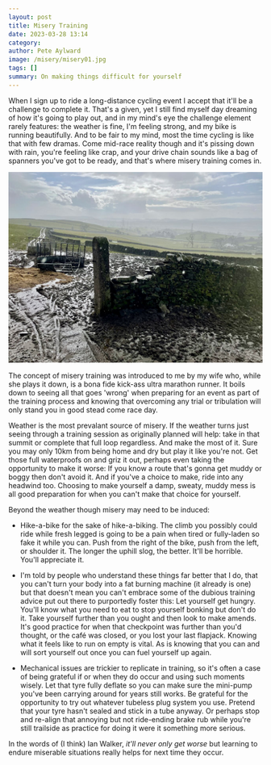 ```yaml
---
layout: post
title: Misery Training
date: 2023-03-28 13:14
category: 
author: Pete Aylward
image: /misery/misery01.jpg
tags: []
summary: On making things difficult for yourself
---
```


When I sign up to ride a long-distance cycling event I accept that it'll be a challenge to complete it. That's a given, yet I still find myself day dreaming of how it's going to play out, and in my mind's eye the challenge element rarely features: the weather is fine, I'm feeling strong, and my bike is running beautifully. And to be fair to my mind, most the time cycling is like that with few dramas. Come mid-race reality though and it's pissing down with rain, you're feeling like crap, and your drive chain sounds like a bag of spanners you've got to be ready, and that's where misery training comes in.

![muddy field with rain teaming down onto cattle feeder](/img/misery/misery01.jpg)

The concept of misery training was introduced to me by my wife who, while she plays it down, is a bona fide kick-ass ultra marathon runner. It boils down to seeing all that goes 'wrong' when preparing for an event as part of the training process and knowing that overcoming any trial or tribulation will only stand you in good stead come race day.

Weather is the most prevalant source of misery. If the weather turns just seeing through a training session as originally planned will help: take in that summit or complete that full loop regardless. And make the most of it. Sure you may only 10km from being home and dry but play it like you're not. Get those full waterproofs on and griz it out, perhaps even taking the opportunity to make it worse: If you know a route that's gonna get muddy or boggy then don't avoid it. And if you've a choice to make, ride into any headwind too. Choosing to make yourself a damp, sweaty, muddy mess is all good preparation for when you can't make that choice for yourself. 

Beyond the weather though misery may need to be induced:

 - Hike-a-bike for the sake of hike-a-biking. The climb you possibly could ride while fresh legged is going to be a pain when tired or fully-laden so fake it while you can. Push from the right of the bike, push from the left, or shoulder it. The longer the uphill slog, the better. It'll be horrible. You'll appreciate it.

 - I'm told by people who understand these things far better that I do, that you can't turn your body into a fat burning machine (it already is one) but that doesn't mean you can't embrace some of the dubious training advice put out there to purportedly foster this: Let yourself get hungry. You'll know what you need to eat to stop yourself bonking but don't do it. Take yourself further than you ought and then look to make amends. It's good practice for when that checkpoint was further than you'd thought, or the café was closed, or you lost your last flapjack. Knowing what it feels like to run on empty is vital. As is knowing that you can and will sort yourself out once you can fuel yourself up again.

 - Mechanical issues are trickier to replicate in training, so it's often a case of being grateful if or when they do occur and using such moments wisely. Let that tyre fully deflate so you can make sure the mini-pump you've been carrying around for years still works. Be grateful for the opportunity to try out whatever tubeless plug system you use. Pretend that your tyre hasn't sealed and stick in a tube anyway. Or perhaps stop and re-align that annoying but not ride-ending brake rub while you're still trailside as practice for doing it were it something more serious. 

In the words of (I think) Ian Walker, _it'll never only get worse_ but learning to endure miserable situations really helps for next time they occur. 